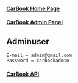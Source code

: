 #### [CarBook Home Page](https://carbookwebui.azurewebsites.net)
#### [CarBook Admin Panel](https://carbookwebui.azurewebsites.net/Admin/AdminDashboard/Index/)

## Adminuser
    E-mail = admin@gmail.com
    Password = carbookadmin

#### [CarBook API](https://carbookwebap.azurewebsites.net/api/)
